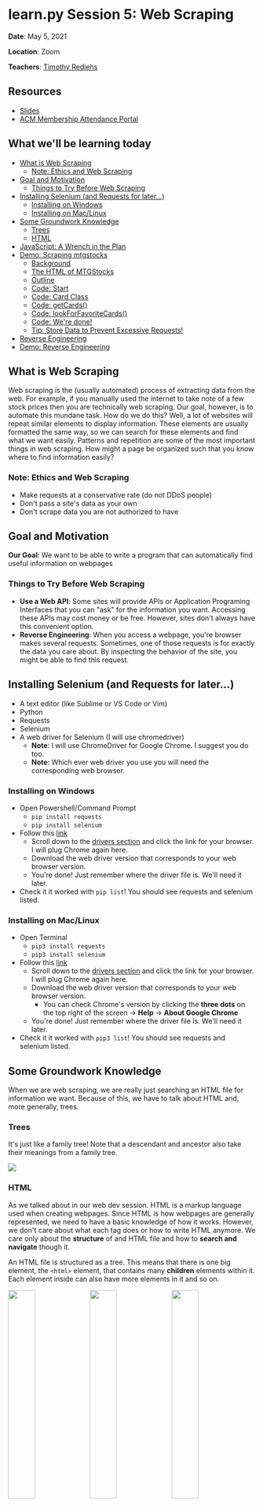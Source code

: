 # learn<span>.</span>py Session 5: Web Scraping <!-- omit in toc -->

**Date**: May 5, 2021

**Location**: Zoom

**Teachers**: [Timothy Rediehs](https://github.com/timthetic)

## Resources <!-- omit in toc -->

- [Slides](https://docs.google.com/presentation/d/1JKIXgOLKNuJj7zGxKSG4leX-1PoU2lQDoriBueyQdfY/edit?usp=sharing)
- [ACM Membership Attendance Portal](https://members.uclaacm.com/login)

## What we'll be learning today <!-- omit in toc -->
- [What is Web Scraping](#what-is-web-scraping)
	- [Note: Ethics and Web Scraping](#note-ethics-and-web-scraping)
- [Goal and Motivation](#goal-and-motivation)
	- [Things to Try Before Web Scraping](#things-to-try-before-web-scraping)
- [Installing Selenium (and Requests for later...)](#installing-selenium-and-requests-for-later)
	- [Installing on Windows](#installing-on-windows)
	- [Installing on Mac/Linux](#installing-on-maclinux)
- [Some Groundwork Knowledge](#some-groundwork-knowledge)
	- [Trees](#trees)
	- [HTML](#html)
- [JavaScript: A Wrench in the Plan](#javascript-a-wrench-in-the-plan)
- [Demo: Scraping mtgstocks](#demo-scraping-mtgstocks)
	- [Background](#background)
	- [The HTML of MTGStocks](#the-html-of-mtgstocks)
	- [Outline](#outline)
	- [Code: Start](#code-start)
	- [Code: Card Class](#code-card-class)
	- [Code: getCards()](#code-getcards)
	- [Code: lookForFavoriteCards()](#code-lookforfavoritecards)
	- [Code: We're done!](#code-were-done)
	- [Tip: Store Data to Prevent Excessive Requests!](#tip-store-data-to-prevent-excessive-requests)
- [Reverse Engineering](#reverse-engineering)
- [Demo: Reverse Engineering](#demo-reverse-engineering)

## What is Web Scraping
Web scraping is the (usually automated) process of extracting data from the web. For example, if you manually used the internet to take note of a few stock prices then you are technically web scraping. Our goal, however, is to automate this mundane task. How do we do this? Well, a lot of websites will repeat similar elements to display information. These elements are usually formatted the same way, so we can search for these elements and find what we want easily. Patterns and repetition are some of the most important things in web scraping. How might a page be organized such that you know where to find information easily?

### Note: Ethics and Web Scraping
* Make requests at a conservative rate (do not DDoS people)
* Don't pass a site's data as your own
* Don't scrape data you are not authorized to have
## Goal and Motivation
**Our Goal**: We want to be able to write a program that can automatically find useful information on webpages

### Things to Try Before Web Scraping
* **Use a Web API**: Some sites will provide APIs or Application Programing Interfaces that you can "ask" for the information you want. Accessing these APIs may cost money or be free. However, sites don't always have this convenient option.
* **Reverse Engineering**: When you access a webpage, you're browser makes several requests. Sometimes, one of those requests is for exactly the data you care about. By inspecting the behavior of the site, you might be able to find this request.

## Installing Selenium (and Requests for later...)
* A text editor (like Sublime or VS Code or Vim)
* Python
* Requests
* Selenium
* A web driver for Selenium (I will use chromedriver)
    * **Note**: I will use ChromeDriver for Google Chrome.  I suggest you do too.
    * **Note**: Which ever web driver you use you will need the corresponding web browser.

### Installing on Windows
* Open Powershell/Command Prompt
    * `pip install requests`
    * `pip install selenium`
* Follow this [link](https://pypi.org/project/selenium/)
    * Scroll down to the [drivers section](https://pypi.org/project/selenium/#drivers) and click the link for your browser.  I will plug Chrome again here.
    * Download the web driver version that corresponds to your web browser version.
    * You're done!  Just remember where the driver file is.  We'll need it later.
* Check it it worked with `pip list`!  You should see requests and selenium listed.

### Installing on Mac/Linux
* Open Terminal
    * `pip3 install requests`
    * `pip3 install selenium`
* Follow this [link](https://pypi.org/project/selenium/)
    * Scroll down to the [drivers section](https://pypi.org/project/selenium/#drivers) and click the link for your browser.  I will plug Chrome again here.
    * Download the web driver version that corresponds to your web browser version.
        * You can check Chrome's version by clicking the **three dots** on the top right of the screen → **Help** → **About Google Chrome**
    * You're done!  Just remember where the driver file is.  We'll need it later.
* Check it it worked with `pip3 list`!  You should see requests and selenium listed.

## Some Groundwork Knowledge
When we are web scraping, we are really just searching an HTML file for information we want. Because of this, we have to talk about HTML and, more generally, trees.

### Trees
It's just like a family tree! Note that a descendant and ancestor also take their meanings from a family tree.  

<img src="assets/tree.gif">

### HTML
As we talked about in our web dev session. HTML is a markup language used when creating webpages.  Since HTML is how webpages are generally represented, we need to have a basic knowledge of how it works. However, we don't care about what each tag does or how to write HTML anymore.  We care only about the **structure** of and HTML file and how to **search and navigate** though it.

An HTML file is structured as a tree.  This means that there is one big element, the `<html>` element, that contains many **children** elements within it.  Each element inside can also have more elements in it and so on.  

<img src="assets/html-code.png" width="33%"><img src="assets/html-tree.svg" width="33%"><img src="assets/html-page.png" width="33%">

A lot of web pages will **reuse elements**.  We can use this to our advantage because the format of the file becomes repetitive and predictable. We will see an example of this when we start web scraping.

## JavaScript: A Wrench in the Plan
Before pages were commonly rendered on the client using JavaScript, it was often effective to request a page, then search that page for information. However, if you try that on a page rendered with javascript, you will usually find yourself searching a page with little to no content.

Because of the prevalence of JavaScript rendered pages, we will instead use **Selenium** to control a web browser to get the information we need.

## Demo: Scraping mtgstocks
### Background
<img width=200 src="./assets/revel.jpeg" style="float: right;">

Did you know that Magic: The Gathering cards are practically as liquid as the US dollar? Where a normal person sees a game piece, others see a way to [revel in riches](https://gatherer.wizards.com/pages/card/Details.aspx?multiverseid=435271). The prices of MTG cards functions very similarly to the prices of stock. In fact, many economic principles of supply and demand apply here as well. For example, Wizards of the Coast just printed a red and white deck that does not include, but works well with a red cards called "[Scrap Mastery](https://gatherer.wizards.com/Pages/Card/Details.aspx?name=Scrap+Mastery)". As a result, the demand for and price of this card increased. Pretty neat, huh?

<img width=500 src="assets/scrap.png">
 
Let's write a program that can check [mtgstocks.com](https://www.mtgstocks.com) (yes this is very real) every once in a while to see if any cards we care about increased (or decreased) in price within the last day. First, we need to take a look at the site that we are scraping.

### The HTML of MTGStocks
We can use Chrome's handy inspector tool to look at the source of [mtgstocks.com](https://www.mtgstocks.com). Upon inspection, we see the following:

<img width=500 src="assets/recon.png">

We can see that the information we want is in a `table` element. So, to parse it, we must...
1. Find the (first) `table` element
2. Navigate to the `tbody` element (which has a list of rows)
3. Each row (`tr` element) is a card. Each column (`td` element) is a piece of information. So we'll need to look at each `tr` element to read each card.

### Outline
We're going to write one class and two functions.

**Classes**
* `Card`: A convenient way to store the information about a card in one place

**Functions**
* `getCards()`: Scrape a list of cards object from mtgstocks and return that list
  * Returns: list of cards
* `lookForFavoriteCards(favoriteCards)`: Call `getCards()`, then search the results for any cards in `favoriteCards` and print them.
  * Arguments: a list of strings (card names)
  * Returns: None

### Code: Start
Let's start with a skeleton of our program. I've filled in the `Card` class already, as it is pretty basic
```py
from selenium import webdriver
from selenium.webdriver.chrome.options import Options
from selenium.webdriver.common.by import By

URL = 'https://www.mtgstocks.com/interests'
CHROMEDRIVER_PATH = '[REPLACE_WITH_PATH_TO_CHROMEDRIVER]'

class Card:
	def __init__(self, ...):
		# TODO

def getCards():
	# TODO

def lookForFavoriteCards(favoriteCards):
	cards = getCards()
	for card in cards:
		if card.name in favoriteCards:
			# TODO: print message that card went up or down in price

lookForFavoriteCards(["Reverse Damage", "Ripjaw Raptor", "Ashnod's Altar", "Scrap Mastery"])
```
> **\[REPLACE_WITH_PATH_TO_CHROMEDRIVER\]**: This was `"/usr/local/bin/chromeDriver"` for me but it might be different for you! You can use `which chromeDriver` on MacOS or Linux to find the path. On Windows, try `where chromeDriver`.

### Code: Card Class
MTGStocks seems to store 5 things about a card. Name, Set, New Price, Old Price, and Change. Let's just store those.

```py
class Card:
	def __init__(self, list_from_site):
		self.name = list_from_site[0]
		self.release_set = list_from_site[1]
		self.new_price = list_from_site[2]
		self.old_price = list_from_site[3]
		self.change = list_from_site[4]
```

You may ask why the constructor for `Card` accepts a list. The answer is that I'm lazy, and this will help us later. Effectively, I am making it `Card`s responsibility to take a row's list of columns and translate it into something easier to use. In a way, it is just **translating**.


### Code: getCards()
This is where we use Selenium. All we need to do here is tell Selenium to open Chrome, got to [mtgstocks.com](https://www.mtgstocks.com), find the table, read all the rows to us, **THEN CLOSE THE BROWSER SO CHROME DOESN'T CONSUM*E ALL YO*UR CPU/RAM LIKE THE ELD`RAZ`I TITAN`S C`ONS*UMED T*HE P`LANE OF Z`~~ENDI~~`KAR L`EA*VING ON*LY ~~DES~~T*RUCTI*`ON` AND** WA<sup>S</sup>T<sub>E</sub>~~LAND~~ IN <sup>TH<sup>EI</sup>R WA</sup>KE. O<sup>H</sup> `NO` I<sub>T'</sub><sup>S</sup> T<sub>H<sub>E</sub>M RU</sub>N.

<img width=200 src="./assets/emrakul.jpeg">

```py
def getCards():
	options = Options()
	options.add_argument('--headless')
	with webdriver.Chrome(CHROMEDRIVER_PATH, options=options) as driver:
		driver.implicitly_wait(15)
		driver.get(URL)
		tables = driver.find_elements(By.TAG_NAME, "table")
		print(driver.title)
		# Find the rows in the body of the first table
		body = tables[0].find_element(By.TAG_NAME, "tbody")
		rows = body.find_elements(By.TAG_NAME, "tr")
		# Get a list of cards by parsing each row.
		cards = [Card([col.text for col in row.find_elements(By.TAG_NAME, "td")]) for row in rows]
	return cards
```

Let's break this down.
```py
	options = Options()
	options.add_argument('--headless')
	with webdriver.Chrome(CHROMEDRIVER_PATH, options=options) as driver:
```
This part creates our web driver. Importantly, it uses `--headless` to tell the driver to not open an actual chrome window. Just do it in the background where I can't see it. We see that we use our special `with` syntax. Selenium supports this which mean that we don't have to worry about calling `driver.quit()`! This will be done for us.

<img width=200 src="./assets/Driver_of_the_chrome.jpg">

```py
driver.implicitly_wait(15)
```
This tells Selenium to wait for 15 seconds before timing out before failing to find an element in the DOM. (I was having problems with it not seeing the table)

```py
driver.get(URL)
```
This loads our page.

```py
print(driver.title)
# Find the rows in the body of the first table
body = tables[0].find_element(By.TAG_NAME, "tbody")
rows = body.find_elements(By.TAG_NAME, "tr")
```
This prints the pages title. More importantly, it finds the table body (html tag `tbody`), then gets a list of **ever row** (html tag `tr`) in that body.

```py
cards = [Card([col.text for col in row.find_elements(By.TAG_NAME, "td")]) for row in rows]
```
This makes a list of Cards. For each row in the table, we make a Card using the list of columns for the constructor. 

### Code: lookForFavoriteCards()
```py
def lookForFavoriteCards(favoriteCards):
	cards = getCards()
	for card in cards:
		if card.name in favoriteCards:
			if card.change[0] == "+":
				print(f"Woah! {card.name} went up by {card.change}")
			else:
				print(f"Woah! {card.name} went down by {card.change}")
```
There's not too much to explain here. For each card that's also in our `favoriteCards` print a message. We check if the card's price increased by checking if the first character of the change is "+". A somewhat barbaric method, but suitable enough.

### Code: We're done!

Let's try calling `lookForFavoriteCards` with a list of cards that includes one that went up today on [mtgstocks.com/interests](https://www.mtgstocks.com/interests)
```py
lookForFavoriteCards(["Reverse Damage", "Ripjaw Raptor", "Ashnod's Altar", "Scrap Mastery"])
```
The output should look something like this
```
Interests - MTGStocks
Woah! Scrap Mastery went up by +161.90%
Woah! Scrap Mastery went up by +79.36%
```
Since prices change every day, Scrap Mastery may not be on the list. So if you get different cards, that's okay. If you get only the first line, try adding a card that has changed in price to your `favoriteCards`.

### Tip: Store Data to Prevent Excessive Requests!
<img width=200 src="./assets/remember_the_entries.jpg" style="float: right;">

Guess what? We can use our **File I/O** skills from last workshop to cache our requests! This way, we can keep ourselves from DDoSing the poor guys at mtgstocks or whatever site we're scraping.

<img width=500 src="./assets/baton_passg.gif">

This time, we'll have three functions:
* **getCache**: Check if we **recently** accessed and stored the cards to a file 'cards.csv', if we did, return a list of cards. Otherwise, return an empty list.
  * Arguments: None
  * Returns: List of cards
* **fillCache**: Get cards from [mtgstocks.com/interests](https://www.mtgstocks.com/interests) and write a single timestamp and the cards to 'cards.csv' in the following form: 
	```
	Timestamp
	CardName,CardSet,NewPrice,OldPrice,Change
	...
	```
	* Arguments: None
	* Returns: List of cards
* **lookForFavoriteCards**: Same as before.

We don't have time to go over all of this, but I've included the full program (scrape_with_cache.py). In this repository.


## Reverse Engineering
Ok, but having to boot up a browser to web scrape is kind of really annoying. Well, there is sometimes a way to **sidestep the need for Selenium**.

~~Sometimes~~ ~~Often~~ Almost Always, sites will have your browser make multiple requests for different resources. Sometimes, one of these requests is exactly the data we want to get. Let's see if mtgstocks makes a separate request for it's card information!

<img width=700 src="./assets/page-with-network-tab.png">

We can open the networking tab in Chrome and reload the page. This should list off all the requests that are made. We can sift through these until...

<img width=700 src="./assets/network-tab.png">

AHA! Look at that request named 'average'. This looks like what we were looking for!

<img width=700 src="./assets/headers_tab.png">

If we look at the headers tab, we see that we can access this information at `"https://api.mtgstocks.com/interests/average"`. Let's try writing a program to get only this list. 

## Demo: Reverse Engineering

```py
import requests

def lookForFavoriteCards(favoriteCards):
	# Get the list of cards
	res = requests.get("https://api.mtgstocks.com/interests/average")
	# Try to Parse the list using JSON
	# Think of this as interpreting the response as a list of dictionaries
	# [{"key1": "value1"}, {"key2":"value2"}]
	json = None
	try:
		json = res.json()
	except:
		print("Not a json")
		return
	# Notice how the big list of cards was under "average" and "normal" (all my homies hate foils)
	# We want to drill down to the list of normal cards
	cards = json["average"]["normal"]
	# We only want cards with include_default==True and interest_type=="day".
	# We filter out the rest
	cards = filter(lambda card: card["print"]["include_default"] and card["interest_type"] == "day", cards)
	# Then, we just look through our cards like normal
	for card in cards:
		if card["print"]["name"] in favoriteCards:
			if card["percentage"] > 0:
				print(f"Woah! {card['print']['name']} increased by {card['percentage']}%")
			else:
				print(f"Drat! {card['print']['name']} decreased by {abs(card['percentage'])}%")

lookForFavoriteCards(["Primal Amulet", "Ashnod's Altar"])
```

This is it. This is the entire program. Easy right? It's not always the case that you can do this, and it takes some work to interpret the network tab, but now we don't have to run Chrome every time we run our program! You should notice that it is faster as well!

<img width=200 src="./assets/planewide_celebration.jpeg">

